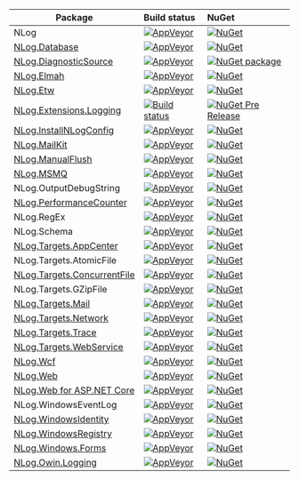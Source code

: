 Package  | Build status | NuGet 
-------- | :------------ | :------------ 
NLog     | [![AppVeyor](https://img.shields.io/appveyor/ci/nlog/nlog/master.svg)](https://ci.appveyor.com/project/nlog/nlog/branch/master)                  | [![NuGet](https://img.shields.io/nuget/vpre/nlog.svg)](https://www.nuget.org/packages/NLog)
[NLog.Database](https://github.com/NLog/NLog.Targets.Database)		| [![AppVeyor](https://img.shields.io/appveyor/ci/nlog/NLog-Targets-Database/master.svg)](https://ci.appveyor.com/project/nlog/NLog-Targets-Database/branch/master)				| [![NuGet](https://img.shields.io/nuget/vpre/NLog.Database.svg)](https://www.nuget.org/packages/NLog.Database)
[NLog.DiagnosticSource](https://github.com/NLog/NLog.DiagnosticSource) | [![AppVeyor](https://img.shields.io/appveyor/ci/nlog/NLog-DiagnosticSource/master.svg)](https://ci.appveyor.com/project/nlog/NLog-DiagnosticSource/branch/master)			| [![NuGet package](https://img.shields.io/nuget/v/NLog.DiagnosticSource.svg)](https://www.nuget.org/packages/NLog.DiagnosticSource)
[NLog.Elmah](https://github.com/NLog/NLog.Elmah)					| [![AppVeyor](https://img.shields.io/appveyor/ci/nlog/nlog-Elmah/master.svg)](https://ci.appveyor.com/project/nlog/nlog-Elmah/branch/master)				| [![NuGet](https://img.shields.io/nuget/v/NLog.Elmah.svg)](https://www.nuget.org/packages/NLog.Elmah)
[NLog.Etw](https://github.com/NLog/NLog.Etw)						| [![AppVeyor](https://img.shields.io/appveyor/ci/nlog/nlog-etw/master.svg)](https://ci.appveyor.com/project/nlog/nlog-etw/branch/master)					| [![NuGet](https://img.shields.io/nuget/v/NLog.Etw.svg)](https://www.nuget.org/packages/NLog.Etw)
[NLog.Extensions.Logging](https://github.com/NLog/NLog.Extensions.Logging)  | [![Build status](https://img.shields.io/appveyor/ci/nlog/nlog-framework-logging/master.svg)](https://ci.appveyor.com/project/nlog/nlog-framework-logging/branch/master) | [![NuGet Pre Release](https://img.shields.io/nuget/vpre/NLog.Extensions.Logging.svg)](https://www.nuget.org/packages/NLog.Extensions.Logging)
[NLog.InstallNLogConfig](https://github.com/NLog/NLog.InstallNLogConfig) | [![AppVeyor](https://img.shields.io/appveyor/ci/nlog/nlog-InstallNLogConfig/master.svg)](https://ci.appveyor.com/project/nlog/nlog-InstallNLogConfig/branch/master)		| [![NuGet](https://img.shields.io/nuget/v/NLog.InstallNLogConfig.svg)](https://www.nuget.org/packages/NLog.InstallNLogConfig)
[NLog.MailKit](https://github.com/NLog/NLog.MailKit)				| [![AppVeyor](https://img.shields.io/appveyor/ci/nlog/nlog-mailkit/master.svg)](https://ci.appveyor.com/project/nlog/nlog-mailkit/branch/master)			| [![NuGet](https://img.shields.io/nuget/v/NLog.MailKit.svg)](https://www.nuget.org/packages/NLog.MailKit)
[NLog.ManualFlush](https://github.com/NLog/NLog.ManualFlush)		| [![AppVeyor](https://img.shields.io/appveyor/ci/nlog/nlog-ManualFlush/master.svg)](https://ci.appveyor.com/project/nlog/nlog-ManualFlush/branch/master)   | [![NuGet](https://img.shields.io/nuget/v/NLog.ManualFlush.svg)](https://www.nuget.org/packages/NLog.ManualFlush)
[NLog.MSMQ](https://github.com/NLog/NLog.MSMQ)						| [![AppVeyor](https://img.shields.io/appveyor/ci/nlog/NLog-MSMQ/master.svg)](https://ci.appveyor.com/project/nlog/NLog-MSMQ/branch/master)					| [![NuGet](https://img.shields.io/nuget/vpre/NLog.MSMQ.svg)](https://www.nuget.org/packages/NLog.MSMQ)
NLog.OutputDebugString 												| [![AppVeyor](https://img.shields.io/appveyor/ci/nlog/nlog/master.svg)](https://ci.appveyor.com/project/nlog/nlog/branch/master)							| [![NuGet](https://img.shields.io/nuget/vpre/NLog.OutputDebugString.svg)](https://www.nuget.org/packages/NLog.OutputDebugString)
[NLog.PerformanceCounter](https://github.com/NLog/NLog.PerformanceCounter) | [![AppVeyor](https://img.shields.io/appveyor/ci/nlog/NLog-PerformanceCounter/master.svg)](https://ci.appveyor.com/project/nlog/NLog-PerformanceCounter/branch/master)	| [![NuGet](https://img.shields.io/nuget/vpre/NLog.PerformanceCounter.svg)](https://www.nuget.org/packages/NLog.PerformanceCounter)
NLog.RegEx 															| [![AppVeyor](https://img.shields.io/appveyor/ci/nlog/nlog/master.svg)](https://ci.appveyor.com/project/nlog/nlog/branch/master)							| [![NuGet](https://img.shields.io/nuget/vpre/NLog.RegEx.svg)](https://www.nuget.org/packages/NLog.RegEx)
NLog.Schema															| [![AppVeyor](https://img.shields.io/appveyor/ci/nlog/nlog/master.svg)](https://ci.appveyor.com/project/nlog/nlog/branch/master)							| [![NuGet](https://img.shields.io/nuget/vpre/NLog.Schema.svg)](https://www.nuget.org/packages/NLog.Schema)
[NLog.Targets.AppCenter](https://github.com/NLog/NLog.AzureAppCenter) | [![AppVeyor](https://img.shields.io/appveyor/ci/nlog/nlog-azureappcenter/master.svg)](https://ci.appveyor.com/project/nlog/nlog-azureappcenter/branch/master)	| [![NuGet](https://img.shields.io/nuget/v/NLog.Targets.AppCenter.svg)](https://www.nuget.org/packages/NLog.Targets.AppCenter)
NLog.Targets.AtomicFile												| [![AppVeyor](https://img.shields.io/appveyor/ci/nlog/nlog/master.svg)](https://ci.appveyor.com/project/nlog/nlog/branch/master)							| [![NuGet](https://img.shields.io/nuget/vpre/NLog.Targets.AtomicFile.svg)](https://www.nuget.org/packages/NLog.Targets.AtomicFile)
[NLog.Targets.ConcurrentFile](https://github.com/NLog/NLog.Targets.ConcurrentFile) | [![AppVeyor](https://img.shields.io/appveyor/ci/nlog/NLog-Targets-ConcurrentFile/master.svg)](https://ci.appveyor.com/project/nlog/NLog-Targets-ConcurrentFile/branch/master)	| [![NuGet](https://img.shields.io/nuget/v/NLog.Targets.ConcurrentFile.svg)](https://www.nuget.org/packages/NLog.Targets.ConcurrentFile)
NLog.Targets.GZipFile												| [![AppVeyor](https://img.shields.io/appveyor/ci/nlog/nlog/master.svg)](https://ci.appveyor.com/project/nlog/nlog/branch/master)							| [![NuGet](https://img.shields.io/nuget/vpre/NLog.Targets.GZipFile.svg)](https://www.nuget.org/packages/NLog.Targets.GZipFile)
[NLog.Targets.Mail](https://github.com/NLog/NLog.Targets.Mail)		| [![AppVeyor](https://img.shields.io/appveyor/ci/nlog/NLog-Targets-Mail/master.svg)](https://ci.appveyor.com/project/nlog/NLog-Targets-Mail/branch/master)	| [![NuGet](https://img.shields.io/nuget/v/NLog.Targets.Mail.svg)](https://www.nuget.org/packages/NLog.Targets.Mail)
[NLog.Targets.Network](https://github.com/NLog/NLog.Targets.Network) | [![AppVeyor](https://img.shields.io/appveyor/ci/nlog/NLog-Targets-Network/master.svg)](https://ci.appveyor.com/project/nlog/NLog-Targets-Network/branch/master)	| [![NuGet](https://img.shields.io/nuget/v/NLog.Targets.Network.svg)](https://www.nuget.org/packages/NLog.Targets.Network)
[NLog.Targets.Trace](https://github.com/NLog/NLog.Targets.Trace)	| [![AppVeyor](https://img.shields.io/appveyor/ci/nlog/NLog-Targets-Trace/master.svg)](https://ci.appveyor.com/project/nlog/NLog-Targets-Trace/branch/master)		| [![NuGet](https://img.shields.io/nuget/v/NLog.Targets.Trace.svg)](https://www.nuget.org/packages/NLog.Targets.Trace)
[NLog.Targets.WebService](https://github.com/NLog/NLog.Targets.WebService) | [![AppVeyor](https://img.shields.io/appveyor/ci/nlog/NLog-Targets-WebService/master.svg)](https://ci.appveyor.com/project/nlog/NLog-Targets-WebService/branch/master)	| [![NuGet](https://img.shields.io/nuget/v/NLog.Targets.WebService.svg)](https://www.nuget.org/packages/NLog.Targets.WebService)
[NLog.Wcf](https://github.com/NLog/NLog.WCF)						| [![AppVeyor](https://img.shields.io/appveyor/ci/nlog/NLog-WCF/master.svg)](https://ci.appveyor.com/project/nlog/NLog-WCF/branch/master)					| [![NuGet](https://img.shields.io/nuget/vpre/NLog.Wcf.svg)](https://www.nuget.org/packages/NLog.Wcf)
[NLog.Web](https://github.com/NLog/NLog.Web)						| [![AppVeyor](https://img.shields.io/appveyor/ci/nlog/nlog-web/master.svg)](https://ci.appveyor.com/project/nlog/nlog-web/branch/master)					| [![NuGet](https://img.shields.io/nuget/vpre/NLog.Web.svg)](https://www.nuget.org/packages/NLog.Web)
[NLog.Web for ASP.NET Core](https://github.com/NLog/NLog.Web)		| [![AppVeyor](https://img.shields.io/appveyor/ci/nlog/nlog-web/master.svg)](https://ci.appveyor.com/project/nlog/nlog-web/branch/master)					| [![NuGet](https://img.shields.io/nuget/vpre/NLog.Web.AspNetCore.svg)](https://www.nuget.org/packages/NLog.Web.AspNetCore)
NLog.WindowsEventLog												| [![AppVeyor](https://img.shields.io/appveyor/ci/nlog/nlog/master.svg)](https://ci.appveyor.com/project/nlog/nlog/branch/master)							| [![NuGet](https://img.shields.io/nuget/vpre/NLog.WindowsEventLog.svg)](https://www.nuget.org/packages/NLog.WindowsEventLog)
[NLog.WindowsIdentity](https://github.com/NLog/NLog.WindowsIdentity) | [![AppVeyor](https://img.shields.io/appveyor/ci/nlog/NLog-WindowsIdentity/master.svg)](https://ci.appveyor.com/project/nlog/NLog-WindowsIdentity/branch/master)	| [![NuGet](https://img.shields.io/nuget/vpre/NLog.WindowsIdentity.svg)](https://www.nuget.org/packages/NLog.WindowsIdentity)
[NLog.WindowsRegistry](https://github.com/NLog/NLog.WindowsRegistry) | [![AppVeyor](https://img.shields.io/appveyor/ci/nlog/NLog-WindowsRegistry/master.svg)](https://ci.appveyor.com/project/nlog/NLog-WindowsRegistry/branch/master)	| [![NuGet](https://img.shields.io/nuget/vpre/NLog.WindowsRegistry.svg)](https://www.nuget.org/packages/NLog.WindowsRegistry)
[NLog.Windows.Forms](https://github.com/NLog/NLog.Windows.Forms)	| [![AppVeyor](https://img.shields.io/appveyor/ci/nlog/nlog-windows-forms/master.svg)](https://ci.appveyor.com/project/nlog/nlog-windows-forms/branch/master)	| [![NuGet](https://img.shields.io/nuget/v/NLog.Windows.Forms.svg)](https://www.nuget.org/packages/NLog.Windows.Forms)
[NLog.Owin.Logging](https://github.com/NLog/NLog.Owin.Logging)		| [![AppVeyor](https://img.shields.io/appveyor/ci/nlog/nlog-owin-logging/master.svg)](https://ci.appveyor.com/project/nlog/nlog-owin-logging/branch/master)	| [![NuGet](https://img.shields.io/nuget/v/NLog.Owin.Logging.svg)](https://www.nuget.org/packages/NLog.Owin.Logging)
